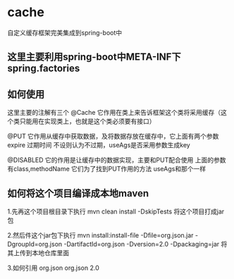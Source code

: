 # cache
自定义缓存框架完美集成到spring-boot中
## 这里主要利用spring-boot中META-INF下spring.factories

## 如何使用
这里主要的注解有三个
@Cache 它作用在类上来告诉框架这个类将采用缓存（这个类只能用在实现类上，也就是这个类必须要有接口）

@PUT 它作用从缓存中获取数据，及将数据存放在缓存中，它上面有两个参数expire 过期时间 不设则认为不过期，useAgs是否采用参数生成key

@DISABLED 它的作用是让缓存中的数据实现，主要和PUT配合使用 上面的参数有class,methodName 它们为了找到PUT作用的方法 useAgs和那个一样

## 如何将这个项目编译成本地maven

1.先再这个项目根目录下执行 mvn clean install -DskipTests 将这个项目打成jar包

2.然后件这个jar包下执行 mvn install:install-file -Dfile=org.json.jar -DgroupId=org.json -DartifactId=org.json -Dversion=2.0 -Dpackaging=jar 
将其上传到本地仓库里面

3.如何引用
<dependency>
            <groupId>org.json</groupId>
            <artifactId>org.json</artifactId>
            <version>2.0</version>
</dependency>
